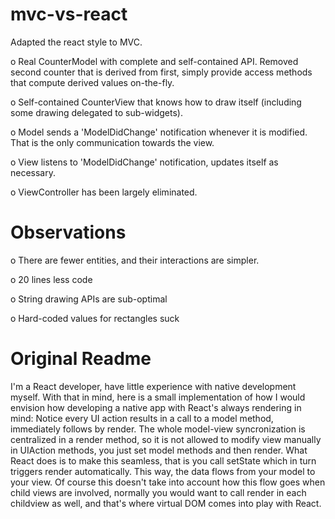 # mvc-vs-react

Adapted the react style to MVC.

o Real CounterModel with complete and self-contained API.  Removed second counter that is derived from first, simply provide access methods that compute derived values on-the-fly.

o Self-contained CounterView that knows how to draw itself (including some drawing delegated to sub-widgets).

o Model sends a 'ModelDidChange' notification whenever it is modified.  That is the only communication towards the view.

o View listens to 'ModelDidChange' notification, updates itself as necessary.

o ViewController has been largely eliminated.


# Observations

o There are fewer entities, and their interactions are simpler.  

o 20 lines less code

o String drawing APIs are sub-optimal

o Hard-coded values for rectangles suck


# Original Readme

I'm a React developer, have little experience with native development myself. With that in mind, here is a small implementation of how I would envision how developing a native app with React's always rendering in mind: 
Notice every UI action results in a call to a model method, immediately follows by render. The whole model-view syncronization is centralized in a render method, so it is not allowed to modify view manually in UIAction methods, you just set model methods and then render.
What React does is to make this seamless, that is you call setState which in turn triggers render automatically. This way, the data flows from your model to your view.
Of course this doesn't take into account how this flow goes when child views are involved, normally you would want to call render in each childview as well, and that's where virtual DOM comes into play with React.
